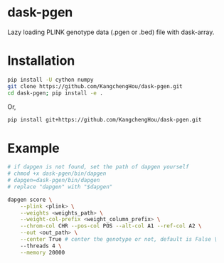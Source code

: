 # dask-pgen
Lazy loading PLINK genotype data (.pgen or .bed) file with dask-array.

# Installation
```bash
pip install -U cython numpy
git clone https://github.com/KangchengHou/dask-pgen.git
cd dask-pgen; pip install -e .
```
Or,
```bash
pip install git+https://github.com/KangchengHou/dask-pgen.git
```

# Example
```bash
# if dapgen is not found, set the path of dapgen yourself
# chmod +x dask-pgen/bin/dapgen
# dapgen=dask-pgen/bin/dapgen
# replace "dapgen" with "$dapgen"

dapgen score \
    --plink <plink> \
    --weights <weights_path> \
    --weight-col-prefix <weight_column_prefix> \
    --chrom-col CHR --pos-col POS --alt-col A1 --ref-col A2 \
    --out <out_path> \
    --center True # center the genotype or not, default is False \
    --threads 4 \
    --memory 20000
```
